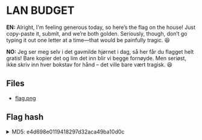 # LAN BUDGET

**EN:** Alright, I'm feeling generous today, so here’s the flag on the house! Just copy-paste it, submit, and we’re both golden. Seriously, though, don’t go typing it out one letter at a time—that would be painfully tragic. 😆

**NO:** Jeg ser meg selv i det gavmilde hjørnet i dag, så her får du flagget helt gratis! Bare kopier det og lim det inn blir vi begge fornøyde. Men seriøst, ikke skriv inn hver bokstav for hånd – det ville bare vært tragisk. 😆


## Files

- [flag.png](flag.png)


## Flag hash

<details>
<summary>MD5: e4d698e0119418297d32aca49ba10d0c</summary>

```bash
tr -d '\n' < flag.txt | md5sum
```
</details>